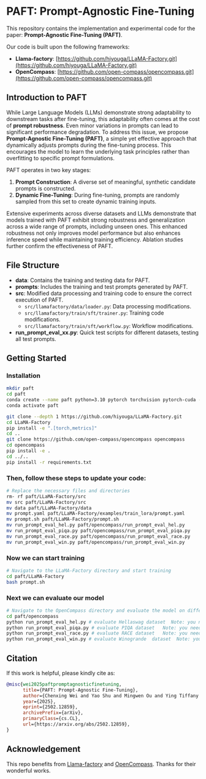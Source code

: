 # PAFT: Prompt-Agnostic Fine-Tuning

This repository contains the implementation and experimental code for the paper: **Prompt-Agnostic Fine-Tuning (PAFT)**.

Our code is built upon the following frameworks:
- **Llama-factory**: [https://github.com/hiyouga/LLaMA-Factory.git](https://github.com/hiyouga/LLaMA-Factory.git)
- **OpenCompass**: [https://github.com/open-compass/opencompass.git](https://github.com/open-compass/opencompass.git)

## Introduction to PAFT

While Large Language Models (LLMs) demonstrate strong adaptability to downstream tasks after fine-tuning, this adaptability often comes at the cost of **prompt robustness**. Even minor variations in prompts can lead to significant performance degradation. To address this issue, we propose **Prompt-Agnostic Fine-Tuning (PAFT)**, a simple yet effective approach that dynamically adjusts prompts during the fine-tuning process. This encourages the model to learn the underlying task principles rather than overfitting to specific prompt formulations.

PAFT operates in two key stages:
1. **Prompt Construction**: A diverse set of meaningful, synthetic candidate prompts is constructed.
2. **Dynamic Fine-Tuning**: During fine-tuning, prompts are randomly sampled from this set to create dynamic training inputs.

Extensive experiments across diverse datasets and LLMs demonstrate that models trained with PAFT exhibit strong robustness and generalization across a wide range of prompts, including unseen ones. This enhanced robustness not only improves model performance but also enhances inference speed while maintaining training efficiency. Ablation studies further confirm the effectiveness of PAFT.

## File Structure

- **data**: Contains the training and testing data for PAFT.
- **prompts**: Includes the training and test prompts generated by PAFT.
- **src**: Modified data processing and training code to ensure the correct execution of PAFT.
  - `src/llamafactory/data/loader.py`: Data processing modifications.
  - `src/llamafactory/train/sft/trainer.py`: Training code modifications.
  - `src/llamafactory/train/sft/workflow.py`: Workflow modifications.
- **run_prompt_eval_xx.py**: Quick test scripts for different datasets, testing all test prompts.

## Getting Started
### Installation

```bash
mkdir paft 
cd paft
conda create --name paft python=3.10 pytorch torchvision pytorch-cuda -c nvidia -c pytorch -y
conda activate paft

git clone --depth 1 https://github.com/hiyouga/LLaMA-Factory.git
cd LLaMA-Factory
pip install -e ".[torch,metrics]"
cd ..
git clone https://github.com/open-compass/opencompass opencompass
cd opencompass
pip install -e .
cd ../..
pip install -r requirements.txt
```
### Then, follow these steps to update your code:
```bash
# Replace the necessary files and directories
rm- rf paft/LLaMA-Factory/src
mv src paft/LLaMA-Factory/src
mv data paft/LLaMA-Factory/data
mv prompt.yaml paft/LLaMA-Factory/examples/train_lora/prompt.yaml
mv prompt.sh paft/LLaMA-Factory/prompt.sh
mv run_prompt_eval_hel.py paft/opencompass/run_prompt_eval_hel.py
mv run_prompt_eval_piqa.py paft/opencompass/run_prompt_eval_piqa.py
mv run_prompt_eval_race.py paft/opencompass/run_prompt_eval_race.py
mv run_prompt_eval_win.py paft/opencompass/run_prompt_eval_win.py
```
### Now we can start training
```bash
# Navigate to the LLaMA-Factory directory and start training
cd paft/LLaMA-Factory
bash prompt.sh 
```

### Next we can evaluate our model
```bash
# Navigate to the OpenCompass directory and evaluate the model on different datasets
cd paft/opencompass
python run_prompt_eval_hel.py # evaluate Hellaswag dataset  Note: you need to modify "/opencompass/configs/datasets/hellaswag/hellaswag_gen.py" to change evaluate prompt
python run_prompt_eval_piqa.py # evaluate PIQA dataset   Note: you need to modify "/opencompass/configs/datasets/piqa/piqa_gen.py" to change evaluate prompt
python run_prompt_eval_race.py # evaluate RACE dataset   Note: you need to modify "/opencompass/configs/datasets/race/race_gen.py" to change evaluate prompt
python run_prompt_eval_win.py # evaluate Winogrande  dataset  Note: you need to modify "/opencompass/configs/datasets/winogrande/winogrande_gen.py" to change evaluate prompt
```
## Citation

If this work is helpful, please kindly cite as:

```bibtex
@misc{wei2025paftpromptagnosticfinetuning,
      title={PAFT: Prompt-Agnostic Fine-Tuning}, 
      author={Chenxing Wei and Yao Shu and Mingwen Ou and Ying Tiffany He and Fei Richard Yu},
      year={2025},
      eprint={2502.12859},
      archivePrefix={arXiv},
      primaryClass={cs.CL},
      url={https://arxiv.org/abs/2502.12859}, 
}
```

## Acknowledgement

This repo benefits from [Llama-factory](https://github.com/hiyouga/LLaMA-Factory.git) and [OpenCompass](https://github.com/open-compass/opencompass.git). Thanks for their wonderful works.
